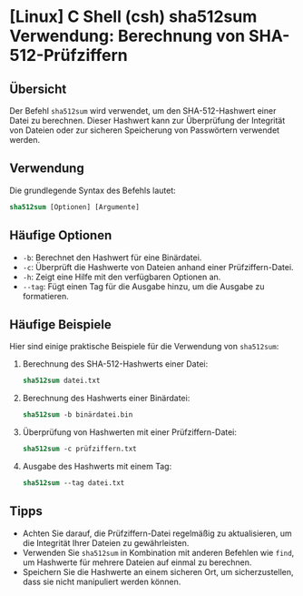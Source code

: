 # [Linux] C Shell (csh) sha512sum Verwendung: Berechnung von SHA-512-Prüfziffern

## Übersicht
Der Befehl `sha512sum` wird verwendet, um den SHA-512-Hashwert einer Datei zu berechnen. Dieser Hashwert kann zur Überprüfung der Integrität von Dateien oder zur sicheren Speicherung von Passwörtern verwendet werden.

## Verwendung
Die grundlegende Syntax des Befehls lautet:

```csh
sha512sum [Optionen] [Argumente]
```

## Häufige Optionen
- `-b`: Berechnet den Hashwert für eine Binärdatei.
- `-c`: Überprüft die Hashwerte von Dateien anhand einer Prüfziffern-Datei.
- `-h`: Zeigt eine Hilfe mit den verfügbaren Optionen an.
- `--tag`: Fügt einen Tag für die Ausgabe hinzu, um die Ausgabe zu formatieren.

## Häufige Beispiele
Hier sind einige praktische Beispiele für die Verwendung von `sha512sum`:

1. Berechnung des SHA-512-Hashwerts einer Datei:
   ```csh
   sha512sum datei.txt
   ```

2. Berechnung des Hashwerts einer Binärdatei:
   ```csh
   sha512sum -b binärdatei.bin
   ```

3. Überprüfung von Hashwerten mit einer Prüfziffern-Datei:
   ```csh
   sha512sum -c prüfziffern.txt
   ```

4. Ausgabe des Hashwerts mit einem Tag:
   ```csh
   sha512sum --tag datei.txt
   ```

## Tipps
- Achten Sie darauf, die Prüfziffern-Datei regelmäßig zu aktualisieren, um die Integrität Ihrer Dateien zu gewährleisten.
- Verwenden Sie `sha512sum` in Kombination mit anderen Befehlen wie `find`, um Hashwerte für mehrere Dateien auf einmal zu berechnen.
- Speichern Sie die Hashwerte an einem sicheren Ort, um sicherzustellen, dass sie nicht manipuliert werden können.